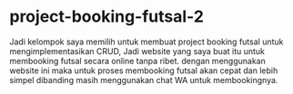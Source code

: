 # project-booking-futsal-2
Jadi kelompok saya memilih untuk membuat project booking futsal untuk mengimplementasikan CRUD, Jadi website yang saya buat itu untuk membooking futsal secara online tanpa ribet. dengan menggunakan website ini maka untuk proses membooking futsal akan cepat dan lebih simpel dibanding masih menggunakan chat  WA untuk membookingnya.